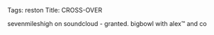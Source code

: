 Tags: reston
Title: CROSS-OVER
  
sevenmileshigh on soundcloud - granted. bigbowl with alex™ and co  
